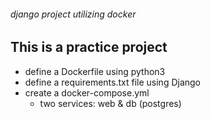 ###### django project utilizing docker

## This is a practice project

- define a Dockerfile using python3
- define a requirements.txt file using Django
- create a docker-compose.yml
  - two services: web & db (postgres)
